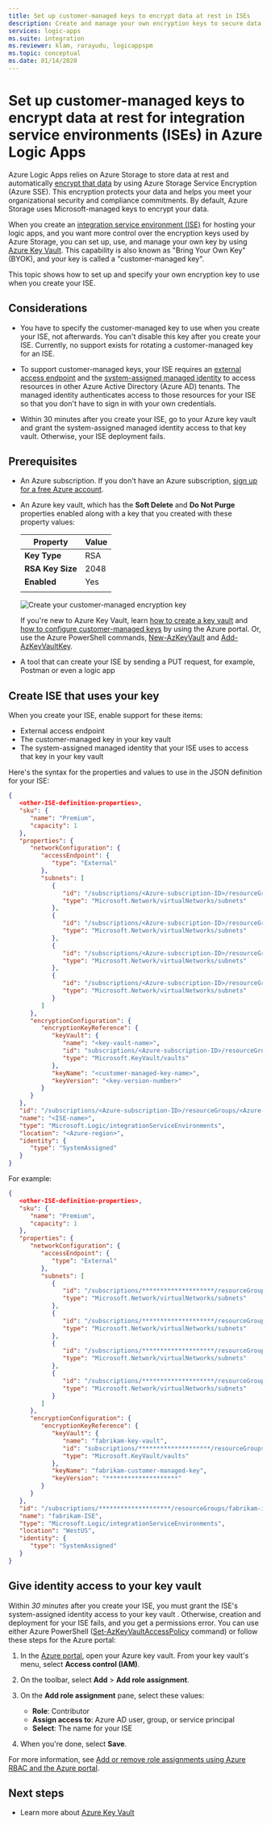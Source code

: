 ```yaml
---
title: Set up customer-managed keys to encrypt data at rest in ISEs
description: Create and manage your own encryption keys to secure data at rest for integration service environments (ISEs) in Azure Logic Apps
services: logic-apps
ms.suite: integration
ms.reviewer: klam, rarayudu, logicappspm
ms.topic: conceptual
ms.date: 01/14/2020
---
```


# Set up customer-managed keys to encrypt data at rest for integration service environments (ISEs) in Azure Logic Apps

Azure Logic Apps relies on Azure Storage to store data at rest and automatically [encrypt that data](../storage/common/storage-service-encryption.md) by using Azure Storage Service Encryption (Azure SSE). This encryption protects your data and helps you meet your organizational security and compliance commitments. By default, Azure Storage uses Microsoft-managed keys to encrypt your data.

When you create an [integration service environment (ISE)](../logic-apps/connect-virtual-network-vnet-isolated-environment-overview.md) for hosting your logic apps, and you want more control over the encryption keys used by Azure Storage, you can set up, use, and manage your own key by using [Azure Key Vault](../key-vault/key-vault-overview.md). This capability is also known as "Bring Your Own Key" (BYOK), and your key is called a "customer-managed key".

This topic shows how to set up and specify your own encryption key to use when you create your ISE. 

## Considerations

* You have to specify the customer-managed key to use when you create your ISE, not afterwards. You can't disable this key after you create your ISE. Currently, no support exists for rotating a customer-managed key for an ISE.

* To support customer-managed keys, your ISE requires an [external access endpoint](../logic-apps/connect-virtual-network-vnet-isolated-environment-overview.md#ise-endpoint-access) and the [system-assigned managed identity](../active-directory/managed-identities-azure-resources/overview.md#how-does-the-managed-identities-for-azure-resources-work) to access resources in other Azure Active Directory (Azure AD) tenants. The managed identity authenticates access to those resources for your ISE so that you don't have to sign in with your own credentials.

* Within 30 minutes after you create your ISE, go to your Azure key vault and grant the system-assigned managed identity access to that key vault. Otherwise, your ISE deployment fails.

## Prerequisites

* An Azure subscription. If you don't have an Azure subscription, [sign up for a free Azure account](https://azure.microsoft.com/free/).

* An Azure key vault, which has the **Soft Delete** and **Do Not Purge** properties enabled along with a key that you created with these property values:

  | Property | Value |
  |----------|-------|
  | **Key Type** | RSA |
  | **RSA Key Size** | 2048 |
  | **Enabled** | Yes |
  |||

  ![Create your customer-managed encryption key](./media/customer-managed-keys-integration-service-environment/create-customer-managed-key-for-encryption.png)

  If you're new to Azure Key Vault, learn [how to create a key vault](../key-vault/quick-create-portal.md#create-a-vault) and [how to configure customer-managed keys](../storage/common/storage-encryption-keys-portal.md) by using the Azure portal. Or, use the Azure PowerShell commands, [New-AzKeyVault](https://docs.microsoft.com/powershell/module/az.keyvault/new-azkeyvault) and [Add-AzKeyVaultKey](https://docs.microsoft.com/powershell/module/az.keyvault/Add-AzKeyVaultKey).

* A tool that can create your ISE by sending a PUT request, for example, Postman or even a logic app

## Create ISE that uses your key

When you create your ISE, enable support for these items:

* External access endpoint
* The customer-managed key in your key vault
* The system-assigned managed identity that your ISE uses to access that key in your key vault

Here's the syntax for the properties and values to use in the JSON definition for your ISE:

```json
{
   <other-ISE-definition-properties>,
   "sku": {
      "name": "Premium",
      "capacity": 1
   },
   "properties": {
      "networkConfiguration": {
         "accessEndpoint": {
            "type": "External"
         },
         "subnets": [
            {
               "id": "/subscriptions/<Azure-subscription-ID>/resourceGroups/<Azure-resource-group>/providers/Microsoft.Network/virtualNetworks/<virtual-network-name>/subnets/<subnet-1>",
               "type": "Microsoft.Network/virtualNetworks/subnets"
            },
            {
               "id": "/subscriptions/<Azure-subscription-ID>/resourceGroups/<Azureresource-group>/providers/Microsoft.Network/virtualNetworks/<virtual-network-name>/subnets/<subnet-2>",
               "type": "Microsoft.Network/virtualNetworks/subnets"
            },
            {
               "id": "/subscriptions/<Azure-subscription-ID>/resourceGroups/<Azure-resource-group>/providers/Microsoft.Network/virtualNetworks/<virtual-network-name>/subnets/<subnet-3>",
               "type": "Microsoft.Network/virtualNetworks/subnets"
            },
            {
               "id": "/subscriptions/<Azure-subscription-ID>/resourceGroups/<Azure-resource-group>/providers/Microsoft.Network/virtualNetworks/<virtual-network-name>/subnets/<subnet-4>",
               "type": "Microsoft.Network/virtualNetworks/subnets"
            }
         ]
      },
      "encryptionConfiguration": {
         "encryptionKeyReference": {
            "keyVault": {
               "name": "<key-vault-name>",
               "id": "subscriptions/<Azure-subscription-ID>/resourceGroups/<Azure-resource-group>/providers/Microsoft.KeyVault/vaults/<key-vault-name>",
               "type": "Microsoft.KeyVault/vaults"
            },
            "keyName": "<customer-managed-key-name>",
            "keyVersion": "<key-version-number>"
         }
      }
   },
   "id": "/subscriptions/<Azure-subscription-ID>/resourceGroups/<Azure-resource-group>/providers/Microsoft.Logic/integrationServiceEnvironments/<ISE-name>",
   "name": "<ISE-name>",
   "type": "Microsoft.Logic/integrationServiceEnvironments",
   "location": "<Azure-region>",
   "identity": {
      "type": "SystemAssigned"
   }
}
```

For example:

```json
{
   <other-ISE-definition-properties>,
   "sku": {
      "name": "Premium",
      "capacity": 1
   },
   "properties": {
      "networkConfiguration": {
         "accessEndpoint": {
            "type": "External"
         },
         "subnets": [
            {
               "id": "/subscriptions/********************/resourceGroups/fabrikam-vnet-rg/providers/Microsoft.Network/virtualNetworks/fabrikam-vnet/subnets/subnet-1",
               "type": "Microsoft.Network/virtualNetworks/subnets"
            },
            {
               "id": "/subscriptions/********************/resourceGroups/fabrikam-ise-rg/providers/Microsoft.Network/virtualNetworks/fabrikam-vnet/subnets/subnet-2",
               "type": "Microsoft.Network/virtualNetworks/subnets"
            },
            {
               "id": "/subscriptions/********************/resourceGroups/fabrikam-ise-rg/providers/Microsoft.Network/virtualNetworks/fabrikam-vnet/subnets/subnet-3",
               "type": "Microsoft.Network/virtualNetworks/subnets"
            },
            {
               "id": "/subscriptions/********************/resourceGroups/fabrikam-ise-rg/providers/Microsoft.Network/virtualNetworks/fabrikam-vnet/subnets/subnet-4",
               "type": "Microsoft.Network/virtualNetworks/subnets"
            }
         ]
      },
      "encryptionConfiguration": {
         "encryptionKeyReference": {
            "keyVault": {
               "name": "fabrikam-key-vault",
               "id": "subscriptions/********************/resourceGroups/fabrikam-key-vault-rg/providers/Microsoft.KeyVault/vaults/fabrikam-key-vault",
               "type": "Microsoft.KeyVault/vaults"
            },
            "keyName": "fabrikam-customer-managed-key",
            "keyVersion": "********************"
         }
      }
   },
   "id": "/subscriptions/********************/resourceGroups/fabrikam-ise-rg/providers/Microsoft.Logic/integrationServiceEnvironments/fabrikam-ISE",
   "name": "fabrikam-ISE",
   "type": "Microsoft.Logic/integrationServiceEnvironments",
   "location": "WestUS",
   "identity": {
      "type": "SystemAssigned"
   }
}
```

<a name="identity-access-to-key-vault"></a>

## Give identity access to your key vault

Within *30 minutes* after you create your ISE, you must grant the ISE's system-assigned identity access to your key vault . Otherwise, creation and deployment for your ISE fails, and you get a permissions error. You can use either Azure PowerShell ([Set-AzKeyVaultAccessPolicy](https://docs.microsoft.com/powershell/module/az.keyvault/set-azkeyvaultaccesspolicy) command) or follow these steps for the Azure portal:

1. In the [Azure portal](https://portal.azure.com), open your Azure key vault. From your key vault's menu, select **Access control (IAM)**.

1. On the toolbar, select **Add** > **Add role assignment**. 

1. On the **Add role assignment** pane, select these values:

   * **Role**: Contributor
   * **Assign access to**: Azure AD user, group, or service principal
   * **Select**: The name for your ISE

1. When you're done, select **Save**.

For more information, see [Add or remove role assignments using Azure RBAC and the Azure portal](../role-based-access-control/role-assignments-portal.md).

## Next steps

* Learn more about [Azure Key Vault](../key-vault/key-vault-overview.md)